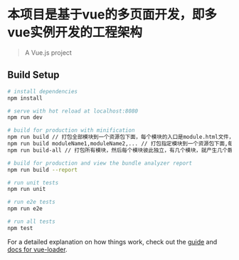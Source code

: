 # 本项目是基于vue的多页面开发，即多vue实例开发的工程架构

> A Vue.js project

## Build Setup

``` bash
# install dependencies
npm install

# serve with hot reload at localhost:8080
npm run dev

# build for production with minification
npm run build // 打包全部模块到一个资源包下面，每个模块的入口是module.html文件，静态资源都在static目录中，这种方式可以复用重复的资源
npm run build moduleName1,moduleName2,... // 打包指定模块到一个资源包下面,每个模块的入口是module.html文件，静态资源都在static目录中，这种方式可以复用重复的资源
npm run build-all // 打包所有模块，然后每个模块彼此独立，有几个模块，就产生几个静态资源包，这种方式不会复用重复的资源

# build for production and view the bundle analyzer report
npm run build --report

# run unit tests
npm run unit

# run e2e tests
npm run e2e

# run all tests
npm test
```

For a detailed explanation on how things work, check out the [guide](http://vuejs-templates.github.io/webpack/) and [docs for vue-loader](http://vuejs.github.io/vue-loader).


